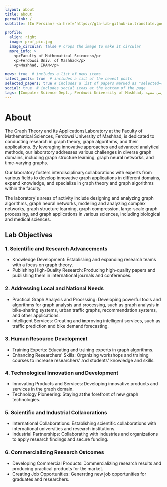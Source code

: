 ```yaml
---
layout: about
title: about
permalink: /
subtitle: (In Persian) <a href='https://gta-lab-github-io.translate.goog/?_x_tr_sl=en&_x_tr_tl=fa&_x_tr_hl=en&_x_tr_pto=wapp'>آزمایشگاه نظریه گراف و کاربردهای آن</a>

profile:
  align: right
  image: prof_pic.jpg
  image_circular: false # crops the image to make it circular
  more_info: >
    <p>Faculty of Mathematical Sciences</p>
    <p>Ferdowsi Univ. of Mashhad</p>
    <p>Mashhad, IRAN</p>

news: true  # includes a list of news items
latest_posts: true  # includes a list of the newest posts
selected_papers: true # includes a list of papers marked as "selected={true}"
social: true  # includes social icons at the bottom of the page
tags: [Computer Science Dept., Ferdowsi University of Mashhad, علوم کامپیوتر دانشگاه فردوسی مشهد]
---
```



**About**
================

The Graph Theory and its Applications Laboratory at the Faculty of Mathematical Sciences, Ferdowsi University of Mashhad, is dedicated to conducting research in graph theory, graph algorithms, and their applications. By leveraging innovative approaches and advanced analytical methods, our laboratory addresses various challenges in diverse graph domains, including graph structure learning, graph neural networks, and time-varying graphs.

Our laboratory fosters interdisciplinary collaborations with experts from various fields to develop innovative graph applications in different domains, expand knowledge, and specialize in graph theory and graph algorithms within the faculty.

The laboratory's areas of activity include designing and analyzing graph algorithms, graph neural networks, modeling and analyzing complex networks, graph structure learning, graph compression, large-scale graph processing, and graph applications in various sciences, including biological and medical sciences.

**Lab Objectives**
-----------------

### 1. Scientific and Research Advancements

* Knowledge Development: Establishing and expanding research teams with a focus on graph theory.
* Publishing High-Quality Research: Producing high-quality papers and publishing them in international journals and conferences.

### 2. Addressing Local and National Needs

* Practical Graph Analysis and Processing: Developing powerful tools and algorithms for graph analysis and processing, such as graph analysis in bike-sharing systems, urban traffic graphs, recommendation systems, and other applications.
* Intelligent Services: Creating and improving intelligent services, such as traffic prediction and bike demand forecasting.

### 3. Human Resource Development

* Training Experts: Educating and training experts in graph algorithms.
* Enhancing Researchers' Skills: Organizing workshops and training courses to increase researchers' and students' knowledge and skills.

### 4. Technological Innovation and Development

* Innovating Products and Services: Developing innovative products and services in the graph domain.
* Technology Pioneering: Staying at the forefront of new graph technologies.

### 5. Scientific and Industrial Collaborations

* International Collaborations: Establishing scientific collaborations with international universities and research institutions.
* Industrial Partnerships: Collaborating with industries and organizations to apply research findings and secure funding.

### 6. Commercializing Research Outcomes

* Developing Commercial Products: Commercializing research results and producing practical products for the market.
* Creating Job Opportunities: Generating new job opportunities for graduates and researchers.
